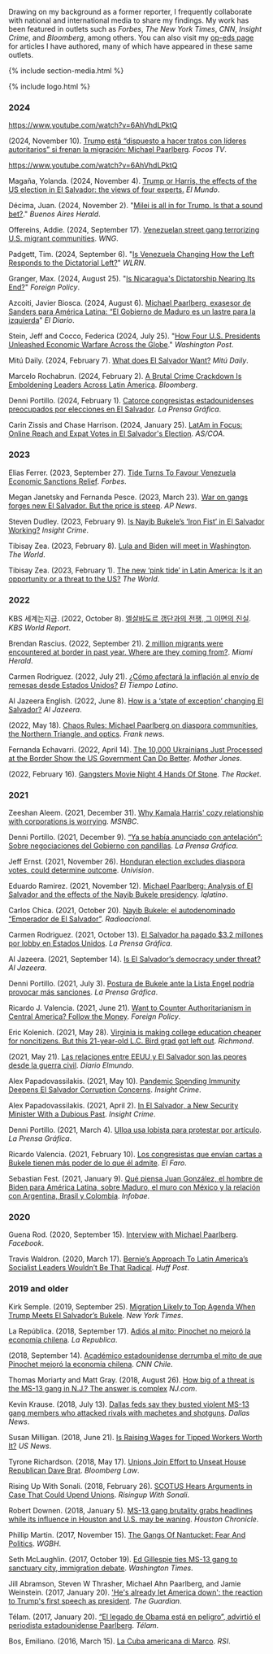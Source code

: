 Drawing on my background as a former reporter, I frequently collaborate with national and international media to share my findings. My work has been featured in outlets such as _Forbes_, _The New York Times_, _CNN_, _Insight Crime_, and _Bloomberg_, among others. You can also visit my [op-eds page](/#opeds) for articles I have authored, many of which have appeared in these same outlets.

<!--
|----------------|----------------|----------------|
| ![](assets/img/media_logos/cnn.png)  | ![](assets/img/media_logos/univision.png)  | ![](assets/img/media_logos/forbes.png)  |
-->

<!-- -------------------------------------------------------- -->
<!-- section for logo  -->

{% include section-media.html %}

{% include logo.html %}

<!-- ----------------------------------------------------------- -->

### 2024

https://www.youtube.com/watch?v=6AhVhdLPktQ

(2024, November 10). [Trump está “dispuesto a hacer tratos con líderes autoritarios” si frenan la migración: Michael Paarlberg](https://www.youtube.com/watch?v=6AhVhdLPktQ). *Focos TV*.

https://www.youtube.com/watch?v=6AhVhdLPktQ

Magaña, Yolanda. (2024, November 4). [Trump or Harris, the effects of the US election in El Salvador: the views of four experts.](https://diario-elmundo-sv.cdn.ampproject.org/c/s/diario.elmundo.sv/ampArticle/trump-o-harris-los-efectos-de-la-eleccion-de-eeuu-en-el-salvador-la-vision-de-cuatro-expertos) _El Mundo_.

Décima, Juan. (2024, November 2). "[Milei is all in for Trump. Is that a sound bet?](https://buenosairesherald.com/world/international-relations/milei-is-all-in-for-trump-is-that-a-sound-bet)." *Buenos Aires Herald*.

Offereins, Addie. (2024, September 17). [Venezuelan street gang terrorizing U.S. migrant communities](https://wng.org/roundups/venezuelan-street-gang-terrorizing-u-s-migrant-communities-1726600020?fbclid=PAZXh0bgNhZW0CMTEAAabCkobfNqaVU58HfQ8l-OSbgQuYfz1L8rQw2RRg8oLOxu2MegfrsDQeiyw_aem_BZxMul748r8abnv671g86Q). *WNG*.

Padgett, Tim. (2024, September 6). "[Is Venezuela Changing How the Left Responds to the Dictatorial Left?](https://www.miamiherald.com/opinion/article292035840.html)" *WLRN*.

Granger, Max. (2024, August 25). "[Is Nicaragua's Dictatorship Nearing Its End?](https://foreignpolicy.com/2024/08/25/nicaragua-ortega-murillo-dictatorship-fsln-repression/)" *Foreign Policy*.

Azcoiti, Javier Biosca. (2024, August 6). [Michael Paarlberg, exasesor de Sanders para América Latina: “El Gobierno de Maduro es un lastre para la izquierda](https://www.eldiario.es/internacional/michael-paarlberg-exasesor-sanders-america-latina-gobierno-maduro-lastre-izquierda_128_11574306.html)” *El Diario*.

Stein, Jeff and Cocco, Federica (2024, July 25). "[How Four U.S. Presidents Unleashed Economic Warfare Across the Globe](https://www.washingtonpost.com/business/interactive/2024/us-sanction-countries-work/)." *Washington Post*. 

Mitú Daily. (2024, February 7). [What does El Salvador Want?](https://mitu.tv/link-in-bio-with-jenny-and-alejandro/what-does-el-salvador-want) _Mitú Daily_.

Marcelo Rochabrun. (2024, February 2). [A Brutal Crime Crackdown Is Emboldening Leaders Across Latin America](https://www.bloomberg.com/news/features/2024-02-02/el-salvador-election-bukele-seeks-second-term-on-popular-crime-policy?accessToken=eyJhbGciOiJIUzI1NiIsInR5cCI6IkpXVCJ9.eyJzb3VyY2UiOiJTdWJzY3JpYmVyR2lmdGVkQXJ0aWNsZSIsImlhdCI6MTcwNjg5MDg0NywiZXhwIjoxNzA3NDk1NjQ3LCJhcnRpY2xlSWQiOiJTODdDMEdEV0xVNjgwMCIsImJjb25uZWN0SWQiOiI4RjAwQzE5NzhFODA0RkI3Qjk2QzIxODkwOEUxNTI1NCJ9.0CIGFkTppb98dYLPy3TfpvORcwWRonXDKtUIBXrlRmE). _Bloomberg_.

Denni Portillo. (2024, February 1). [Catorce congresistas estadounidenses preocupados por elecciones en El Salvador](https://www.laprensagrafica.com/elsalvador/Catorce-congresistas-estadounidenses-preocupados-por-elecciones-en-El-Salvador-20240131-0071.html). _La Prensa Gráfica_.

Carin Zissis and Chase Harrison. (2024, January 25). [LatAm in Focus: Online Reach and Expat Votes in El Salvador's Election](https://www.as-coa.org/articles/latam-focus-online-reach-and-expat-votes-el-salvadors-election). _AS/COA_.

### 2023

Elias Ferrer. (2023, September 27). [Tide Turns To Favour Venezuela Economic Sanctions Relief](https://www.forbes.com/sites/eliasferrerbreda/2023/09/27/tide-turns-to-favour-venezuela-economic-sanctions-relief/?sh=505f260b3e13). _Forbes_.

Megan Janetsky and Fernanda Pesce. (2023, March 23). [War on gangs forges new El Salvador. But the price is steep](https://apnews.com/article/el-salvador-gangs-crackdown-bukele-8f55ead6d5933e634a20b671ac25ca92). _AP News_.

Steven Dudley. (2023, February 9). [Is Nayib Bukele’s ‘Iron Fist’ in El Salvador Working?](https://insightcrime.org/news/nayib-bukele-iron-fist-el-salvador-working/) _Insight Crime_.

Tibisay Zea. (2023, February 8). [Lula and Biden will meet in Washington](https://theworld.org/segments/2024/04/04/lula-and-biden-will-meet-in-washington). _The World_.

Tibisay Zea. (2023, February 1). [The new ‘pink tide’ in Latin America: Is it an opportunity or a threat to the US?](https://theworld.org/segments/2024/04/04/the-new-pink-tide-in-latin-america-is-it-an-opportunity-or-a-threat-to-the-us) _The World_.

### 2022

KBS 세계는지금. (2022, October 8). [엘살바도르 갱단과의 전쟁, 그 이면의 진실](https://www.youtube.com/watch?v=cyBe3YHkMM8). _KBS World Report_.

Brendan Rascius. (2022, September 21). [2 million migrants were encountered at border in past year. Where are they coming from?](https://www.miamiherald.com/news/nation-world/national/article266086561.html). _Miami Herald_.

Carmen Rodriguez. (2022, July 21). [¿Cómo afectará la inflación al envío de remesas desde Estados Unidos?](https://eltiempolatino.com/2022/07/21/economia/inflacion-envio-de-remesas-desde-estados-unidos/) _El Tiempo Latino_.

Al Jazeera English. (2022, June 8). [How is a ‘state of exception’ changing El Salvador?](https://www.youtube.com/watch?v=2o5VApD_dKU&t=569s) _Al Jazeera_.

(2022, May 18). [Chaos Rules: Michael Paarlberg on diaspora communities, the Northern Triangle, and optics](https://franknewsus.substack.com/p/chaos-rules?s=r). _Frank news_.

Fernanda Echavarri. (2022, April 14). [The 10,000 Ukrainians Just Processed at the Border Show the US Government Can Do Better](https://www.motherjones.com/mojo-wire/2022/04/ukrainians-processed-us-mexico-border/). _Mother Jones_.

(2022, February 16). [Gangsters Movie Night 4 Hands Of Stone](https://podcasts.apple.com/us/podcast/gangsters-movie-night-4-hands-of-stone/id1471812321?i=1000551213690). _The Racket_.

### 2021

Zeeshan Aleem. (2021, December 31). [Why Kamala Harris' cozy relationship with corporations is worrying](https://www.msnbc.com/opinion/why-kamala-harris-cozy-relationship-corporations-worrying-n1286780). _MSNBC_.

Denni Portillo. (2021, December 9). [“Ya se había anunciado con antelación”: Sobre negociaciones del Gobierno con pandillas](https://www.laprensagrafica.com/elsalvador/Ya-se-habia-anunciado-con-antelacion-Sobre-negociaciones-del-Gobierno-con-pandillas-20211208-0099.html). _La Prensa Gráfica_.

Jeff Ernst. (2021, November 26). [Honduran election excludes diaspora votes, could determine outcome](https://www.univision.com/univision-news/latin-america/honduras-election-excludes-diaspora-votes-could-determine-outcome). _Univision_.

Eduardo Ramirez. (2021, November 12). [Michael Paarlberg: Analysis of El Salvador and the effects of the Nayib Bukele presidency](https://iqlatino.org/dr-michael-paarlberg-analisis-sobre-el-salvador-y-los-efectos-de-la-presidencia-de-nayib-bukele/). _Iqlatino_.

Carlos Chica. (2021, October 20). [Nayib Bukele: el autodenominado “Emperador de El Salvador”](https://www.radionacional.co/actualidad/mundo/nayib-bukele-el-emperador-de-el-salvador). _Radioacional_.

Carmen Rodriguez. (2021, October 13). [El Salvador ha pagado $3.2 millones por lobby en Estados Unidos](https://www.laprensagrafica.com/elsalvador/El-Salvador-ha-pagado-3.2-millones-por-lobby-en-Estados-Unidos-20211012-0090.html). _La Prensa Gráfica_.

Al Jazeera. (2021, September 14). [Is El Salvador’s democracy under threat?](https://www.aljazeera.com/program/the-stream/2021/9/14/is-el-salvadors-democracy-eroding) _Al Jazeera_.

Denni Portillo. (2021, July 3). [Postura de Bukele ante la Lista Engel podría provocar más sanciones](https://www.laprensagrafica.com/elsalvador/Postura-de-Bukele-ante-la-Lista-Engel-podria-provocar-mas-sanciones-20210702-0089.html). _La Prensa Gráfica_.

Ricardo J. Valencia. (2021, June 21). [Want to Counter Authoritarianism in Central America? Follow the Money](https://foreignpolicy.com/2021/06/21/authoritarianism-corruption-central-america-investigations-sanctions-loans-trade-agreements/). _Foreign Policy_.

Eric Kolenich. (2021, May 28). [Virginia is making college education cheaper for noncitizens. But this 21-year-old L.C. Bird grad got left out](https://richmond.com/news/local/education/virginia-is-making-college-education-cheaper-for-noncitizens-but-this-21-year-old-l-c/article_ce17648b-d5de-5532-a2f5-2b2977f4e9e9.html). _Richmond_.

(2021, May 21). [Las relaciones entre EEUU y El Salvador son las peores desde la guerra civil](https://diario.elmundo.sv/politica/las-relaciones-entre-eeuu-y-el-salvador-son-las-peores-desde-la-guerra-civil). _Diario Elmundo_.

Alex Papadovassilakis. (2021, May 10). [Pandemic Spending Immunity Deepens El Salvador Corruption Concerns](https://insightcrime.org/news/pandemic-immunity-el-salvador-corruption/). _Insight Crime_.

Alex Papadovassilakis. (2021, April 2). [In El Salvador, a New Security Minister With a Dubious Past](https://insightcrime.org/news/el-salvador-security-minister-dubious-past/). _Insight Crime_.

Denni Portillo. (2021, March 4). [Ulloa usa lobista para protestar por artículo](https://www.laprensagrafica.com/elsalvador/Ulloa-usa-lobista-para-protestar-por-articulo-20210303-0166.html). _La Prensa Gráfica_.

Ricardo Valencia. (2021, February 10). [Los congresistas que envían cartas a Bukele tienen más poder de lo que él admite](https://elfaro.net/es/202102/columnas/25234/Los-congresistas-que-envían-cartas-a-Bukele-tienen-más-poder-de-lo-que-él-admite.htm). _El Faro_.

Sebastian Fest. (2021, January 9). [Qué piensa Juan González, el hombre de Biden para América Latina, sobre Maduro, el muro con México y la relación con Argentina, Brasil y Colombia](https://www.infobae.com/america/eeuu/2021/01/09/que-piensa-juan-gonzalez-el-hombre-de-biden-para-america-latina-sobre-maduro-el-muro-con-mexico-y-la-relacion-con-argentina-brasil-y-colombia/). _Infobae_.

### 2020

Guena Rod. (2020, September 15). [Interview with Michael Paarlberg](https://www.facebook.com/story.php?story_fbid=10221315872319678&id=1634002351&_rdr). _Facebook_.

Travis Waldron. (2020, March 17). [Bernie’s Approach To Latin America’s Socialist Leaders Wouldn’t Be That Radical](https://www.huffpost.com/entry/bernie-sanders-cuba-venezuela-socialist_n_5e557ef4c5b64c1d562103f0?fbclid=IwAR0KlTOPiRruzYsAhqp5UdMl-5K-WIM28LDu34uUVsCVaN-XKQ7Y9x0ZEcM). _Huff Post_.

### 2019 and older

Kirk Semple. (2019, September 25). [Migration Likely to Top Agenda When Trump Meets El Salvador’s Bukele](https://web.archive.org/web/20190925091134/https://www.nytimes.com/2019/09/25/world/americas/trump-salvador-migration.html). _New York Times_.

La República. (2018, September 17). [Adiós al mito: Pinochet no mejoró la economía chilena](https://larepublica.pe/economia/1320334-adios-mito-pinochet-mejoro-economia-chilena). _La Republica_.

(2018, September 14). [Académico estadounidense derrumba el mito de que Pinochet mejoró la economía chilena](https://www.cnnchile.com/economia/academico-estadounidense-derrumba-el-mito-sobre-que-pinochet-mejoro-la-economia-chilena_20180913/). _CNN Chile_.

Thomas Moriarty and Matt Gray. (2018, August 26). [How big of a threat is the MS-13 gang in N.J.? The answer is complex](https://www.nj.com/essex/2018/08/how_many_ms-13_members_are_in_us_nj.html) _NJ.com_.

Kevin Krause. (2018, July 13). [Dallas feds say they busted violent MS-13 gang members who attacked rivals with machetes and shotguns](https://www.dallasnews.com/news/crime/2018/07/13/dallas-feds-say-they-busted-violent-ms-13-gang-members-who-attacked-rivals-with-machetes-and-shotguns/). _Dallas News_.

Susan Milligan. (2018, June 21). [Is Raising Wages for Tipped Workers Worth It?](https://www.usnews.com/news/best-states/articles/2018-06-21/tipping-vs-higher-wages-in-new-york-michigan-dc) _US News_.

Tyrone Richardson. (2018, May 17). [Unions Join Effort to Unseat House Republican Dave Brat](https://news.bloomberglaw.com/daily-labor-report/unions-join-effort-to-unseat-house-republican-dave-brat-va?context=landing-heroes). _Bloomberg Law_.

Rising Up With Sonali. (2018, February 26). [SCOTUS Hears Arguments in Case That Could Upend Unions](https://risingupwithsonali.com/scotus-hears-arguments-in-case-that-could-upend-unions/). _Risingup With Sonali_.

Robert Downen. (2018, January 5). [MS-13 gang brutality grabs headlines while its influence in Houston and U.S. may be waning](https://www.houstonchronicle.com/news/houston-texas/houston/article/Five-alleged-MS-13-members-charged-for-teen-s-12474774.php). _Houston Chronicle_.

Phillip Martin. (2017, November 15). [The Gangs Of Nantucket: Fear And Politics](https://www.wgbh.org/news/local/2017-11-15/the-gangs-of-nantucket-fear-and-politics). _WGBH_.

Seth McLaughlin. (2017, October 19). [Ed Gillespie ties MS-13 gang to sanctuary city, immigration debate](https://www.washingtontimes.com/news/2017/oct/19/ed-gillespie-ties-ms-13-gang-to-sanctuary-city-imm/). _Washington Times_.

Jill Abramson, Steven W Thrasher, Michael Ahn Paarlberg, and Jamie Weinstein. (2017, January 20). ['He's already let America down': the reaction to Trump's first speech as president](https://www.theguardian.com/commentisfree/2017/jan/20/reaction-to-donald-trump-speech). _The Guardian_.

Télam. (2017, January 20). [“El legado de Obama está en peligro”, advirtió el periodista estadounidense Paarlberg](https://www.youtube.com/watch?v=wcVZPlLmVVw). _Télam_.

Bos, Emiliano. (2016, March 15). [La Cuba americana di Marco](https://www.rsi.ch/info/mondo/La-Cuba-americana-di-Marco--939959.html). _RSI_.
